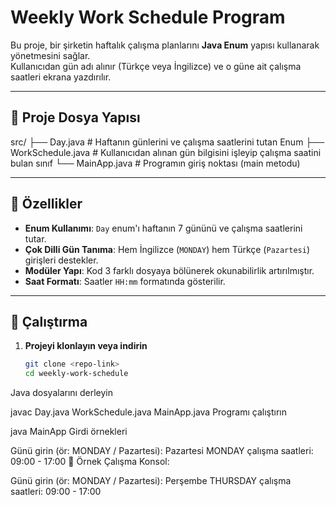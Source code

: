 # Weekly Work Schedule Program
Bu proje, bir şirketin haftalık çalışma planlarını **Java Enum** yapısı kullanarak yönetmesini sağlar.  
Kullanıcıdan gün adı alınır (Türkçe veya İngilizce) ve o güne ait çalışma saatleri ekrana yazdırılır.

---

## 📂 Proje Dosya Yapısı
src/
├── Day.java # Haftanın günlerini ve çalışma saatlerini tutan Enum
├── WorkSchedule.java # Kullanıcıdan alınan gün bilgisini işleyip çalışma saatini bulan sınıf
└── MainApp.java # Programın giriş noktası (main metodu)


---

## 🔹 Özellikler
- **Enum Kullanımı**: `Day` enum'ı haftanın 7 gününü ve çalışma saatlerini tutar.
- **Çok Dilli Gün Tanıma**: Hem İngilizce (`MONDAY`) hem Türkçe (`Pazartesi`) girişleri destekler.
- **Modüler Yapı**: Kod 3 farklı dosyaya bölünerek okunabilirlik artırılmıştır.
- **Saat Formatı**: Saatler `HH:mm` formatında gösterilir.

---

## 🚀 Çalıştırma
1. **Projeyi klonlayın veya indirin**
   ```bash
   git clone <repo-link>
   cd weekly-work-schedule
   
Java dosyalarını derleyin


javac Day.java WorkSchedule.java MainApp.java
Programı çalıştırın


java MainApp
Girdi örnekleri


Günü girin (ör: MONDAY / Pazartesi): Pazartesi
MONDAY çalışma saatleri: 09:00 - 17:00
📌 Örnek Çalışma
Konsol:


Günü girin (ör: MONDAY / Pazartesi): Perşembe
THURSDAY çalışma saatleri: 09:00 - 17:00
